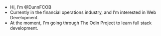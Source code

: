 - Hi, I’m @DunnFCOB
- Currently in the financial operations industry, and I’m interested in Web Development. 
- At the moment, I'm going through The Odin Project to learn full stack development.

<!---
DunnFCOB/DunnFCOB is a ✨ special ✨ repository because its `README.md` (this file) appears on your GitHub profile.
You can click the Preview link to take a look at your changes.
--->
